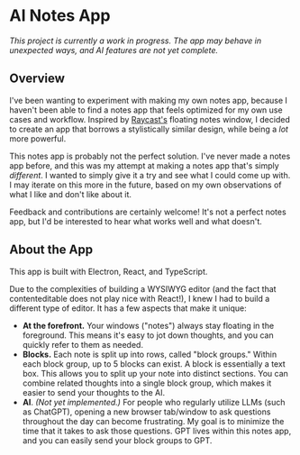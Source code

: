 # AI Notes App

_This project is currently a work in progress. The app may behave in unexpected ways, and AI features are not yet complete._

## Overview

I've been wanting to experiment with making my own notes app, because I haven't been able to find a notes app that feels optimized for my own use cases and workflow. Inspired by [Raycast's](https://www.raycast.com/) floating notes window, I decided to create an app that borrows a stylistically similar design, while being a _lot_ more powerful.

This notes app is probably not the perfect solution. I've never made a notes app before, and this was my attempt at making a notes app that's simply _different_. I wanted to simply give it a try and see what I could come up with. I may iterate on this more in the future, based on my own observations of what I like and don't like about it.

Feedback and contributions are certainly welcome! It's not a perfect notes app, but I'd be interested to hear what works well and what doesn't.

## About the App

This app is built with Electron, React, and TypeScript.

Due to the complexities of building a WYSIWYG editor (and the fact that contenteditable does not play nice with React!), I knew I had to build a different type of editor. It has a few aspects that make it unique:

- **At the forefront.** Your windows ("notes") always stay floating in the foreground. This means it's easy to jot down thoughts, and you can quickly refer to them as needed.
- **Blocks.** Each note is split up into rows, called "block groups." Within each block group, up to 5 blocks can exist. A block is essentially a text box. This allows you to split up your note into distinct sections. You can combine related thoughts into a single block group, which makes it easier to send your thoughts to the AI.
- **AI**. _(Not yet implemented.)_ For people who regularly utilize LLMs (such as ChatGPT), opening a new browser tab/window to ask questions throughout the day can become frustrating. My goal is to minimize the time that it takes to ask those questions. GPT lives within this notes app, and you can easily send your block groups to GPT.
